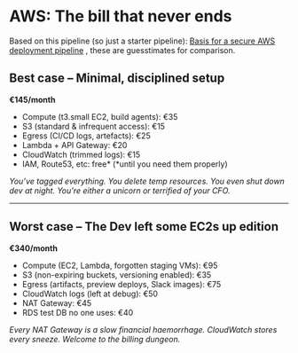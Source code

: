 # AWS: The bill that never ends

Based on this pipeline (so just a starter pipeline): [Basis for a secure AWS deployment pipeline](pipeline.md)
, these are guesstimates for comparison.

## Best case – Minimal, disciplined setup

**€145/month**

* Compute (t3.small EC2, build agents): €35
* S3 (standard & infrequent access): €15
* Egress (CI/CD logs, artefacts): €25
* Lambda + API Gateway: €20
* CloudWatch (trimmed logs): €15
* IAM, Route53, etc: free\* (\*until you need them properly)

*You’ve tagged everything. You delete temp resources. You even shut down dev at night. You're either a unicorn or terrified of your CFO.*

---

## Worst case – The Dev left some EC2s up edition

**€340/month**

* Compute (EC2, Lambda, forgotten staging VMs): €95
* S3 (non-expiring buckets, versioning enabled): €35
* Egress (artifacts, preview deploys, Slack images): €75
* CloudWatch logs (left at debug): €50
* NAT Gateway: €45
* RDS test DB no one uses: €40

*Every NAT Gateway is a slow financial haemorrhage. CloudWatch stores every sneeze. Welcome to the billing dungeon.*
